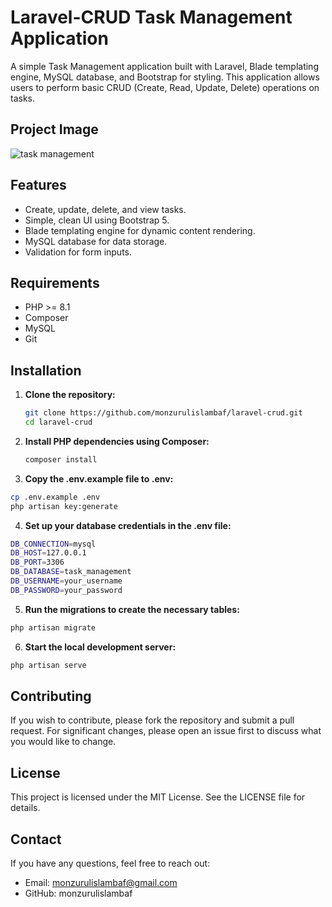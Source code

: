 # Laravel-CRUD Task Management Application

A simple Task Management application built with Laravel, Blade templating engine, MySQL database, and Bootstrap for styling. This application allows users to perform basic CRUD (Create, Read, Update, Delete) operations on tasks.
## Project Image
![task management](https://github.com/user-attachments/assets/b4e48ee8-1ec5-482d-a636-53caea846a00)


## Features

- Create, update, delete, and view tasks.
- Simple, clean UI using Bootstrap 5.
- Blade templating engine for dynamic content rendering.
- MySQL database for data storage.
- Validation for form inputs.

## Requirements

- PHP >= 8.1
- Composer
- MySQL
- Git

## Installation

1. **Clone the repository:**

   ```bash
   git clone https://github.com/monzurulislambaf/laravel-crud.git
   cd laravel-crud

2. **Install PHP dependencies using Composer:**
    ````bash
    composer install
    ````
3. **Copy the .env.example file to .env:**
````bash
cp .env.example .env
php artisan key:generate
````
4. **Set up your database credentials in the .env file:**
````bash
DB_CONNECTION=mysql
DB_HOST=127.0.0.1
DB_PORT=3306
DB_DATABASE=task_management
DB_USERNAME=your_username
DB_PASSWORD=your_password
````
5. **Run the migrations to create the necessary tables:**
````bash
php artisan migrate
````
6. **Start the local development server:**
```bash
php artisan serve
````
## Contributing
If you wish to contribute, please fork the repository and submit a pull request. For significant changes, please open an issue first to discuss what you would like to change.
## License
This project is licensed under the MIT License. See the LICENSE file for details.
## Contact
If you have any questions, feel free to reach out:

- Email:  monzurulislambaf@gmail.com
- GitHub: monzurulislambaf

